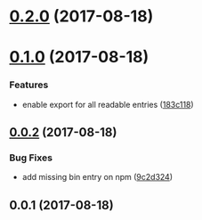 <a name="0.2.0"></a>
# [0.2.0](https://github.com/cheminfo/rest-on-couch-export/compare/v0.1.0...v0.2.0) (2017-08-18)



<a name="0.1.0"></a>
# [0.1.0](https://github.com/cheminfo/rest-on-couch-export/compare/v0.0.2...v0.1.0) (2017-08-18)


### Features

* enable export for all readable entries ([183c118](https://github.com/cheminfo/rest-on-couch-export/commit/183c118))



<a name="0.0.2"></a>
## [0.0.2](https://github.com/cheminfo/rest-on-couch-export/compare/v0.0.1...v0.0.2) (2017-08-18)


### Bug Fixes

* add missing bin entry on npm ([9c2d324](https://github.com/cheminfo/rest-on-couch-export/commit/9c2d324))



<a name="0.0.1"></a>
## 0.0.1 (2017-08-18)



